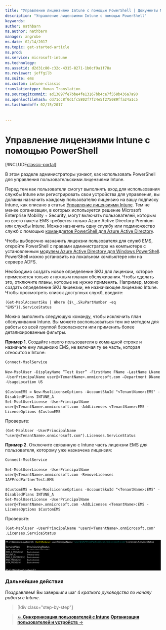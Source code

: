 ```yaml
---
title: "Управление лицензиями Intune с помощью PowerShell | Документы Майкрософт"
description: "Управление лицензиями Intune с помощью PowerShell"
keywords: 
author: nathbarn
ms.author: nathbarn
manager: angrobe
ms.date: 02/14/2017
ms.topic: get-started-article
ms.prod: 
ms.service: microsoft-intune
ms.technology: 
ms.assetid: d2d31c80-c32c-4315-8271-1b0cf9a1f78a
ms.reviewer: jeffgilb
ms.suite: ems
ms.custom: intune-classic
translationtype: Human Translation
ms.sourcegitcommit: ad13897fe7bbe4fe13167bb4ce7f558b436a7a90
ms.openlocfilehash: dd71cc8f0d1fc5802f7f24e5f275089ffa24a1c5
ms.lasthandoff: 02/15/2017


---
```


# <a name="manage-intune-licenses-using-powershell"></a>Управление лицензиями Intune с помощью PowerShell

[!INCLUDE[classic-portal](../includes/classic-portal.md)]

В этом разделе администраторы узнают, как использовать PowerShell для управления пользовательскими лицензиями Intune.

Перед тем как пользователи смогут выполнять вход для использования службы Intune или регистрировать свои устройства для управления, вы должны назначить каждому пользователю лицензию на вашу подписку Intune, как описано в статье [Управление лицензиями Intune](start-with-a-paid-subscription-to-microsoft-intune-step-4.md). Тем не менее организации, в которых используется решение Microsoft Enterprise Mobility + Security, могут включать пользователей, которым из всего пакета EMS требуется только Azure Active Directory Premium или службы Intune. Можно назначить одну службу или подмножество служб с помощью [командлетов PowerShell для Azure Active Directory](https://msdn.microsoft.com/library/jj151815.aspx).

Чтобы выборочно назначить лицензии пользователя для служб EMS, откройте PowerShell с правами администратора на компьютере с установленным [модулем Azure Active Directory для Windows PowerShell](https://msdn.microsoft.com/library/jj151815.aspx#bkmk_installmodule). PowerShell можно установить на локальном компьютере или на сервере ADFS.

Необходимо создать новое определение SKU для лицензии, которое применяется только к нужным планам обслуживания. Чтобы сделать это, отключите планы, которые не нужно применять. Например, можно создать определение SKU лицензии, не назначающее лицензию Intune. Чтобы просмотреть список доступных служб, введите:

    (Get-MsolAccountSku | Where {$\_.SkuPartNumber -eq "EMS"}).ServiceStatus

Можно выполнить следующую команду, чтобы исключить план обслуживания Intune. Вы можете воспользоваться тем же методом для работы со всей группой безопасности или применить более детализированные фильтры.

**Пример 1**. Создайте нового пользователя в командной строке и назначьте ему лицензию EMS, не включая ту ее часть, которая относится к Intune:

    Connect-MsolService

    New-MsolUser -DisplayName “Test User” -FirstName FName -LastName LName -UserPrincipalName user@<TenantName>.onmicrosoft.com –Department DName -UsageLocation US

    $CustomEMS = New-MsolLicenseOptions -AccountSkuId "<TenantName>:EMS" -DisabledPlans INTUNE_A
    Set-MsolUserLicense -UserPrincipalName user@<TenantName>.onmicrosoft.com -AddLicenses <TenantName>:EMS -LicenseOptions $CustomEMS


Проверьте:

    (Get-MsolUser -UserPrincipalName "user@<TenantName>.onmicrosoft.com").Licenses.ServiceStatus

**Пример 2**. Отключите связанную с Intune часть лицензии EMS для пользователя, которому уже назначена лицензия:

    Connect-MsolService

    Set-MsolUserLicense -UserPrincipalName user@<TenantName>.onmicrosoft.com -RemoveLicenses IAPProdPartnerTest:EMS

    $CustomEMS = New-MsolLicenseOptions -AccountSkuId "<TenantName>:EMS" -DisabledPlans INTUNE_A
    Set-MsolUserLicense -UserPrincipalName user@<TenantName>.onmicrosoft.com -AddLicenses <TenantName>:EMS -LicenseOptions $CustomEMS

Проверьте:

    (Get-MsolUser -UserPrincipalName "user@<TenantName>.onmicrosoft.com" .Licenses.ServiceStatus

![PoSH-AddLic-Verify](./media/posh-addlic-verify.png)

### <a name="next-steps"></a>Дальнейшие действия
Поздравляем! Вы завершили шаг 4 *краткого руководства по началу работы с Intune*.
>[!div class="step-by-step"]

>[&larr; **Синхронизация пользователей с Intune**](.\start-with-a-paid-subscription-to-microsoft-intune-step-2.md)     [**Организация пользователей и устройств** &rarr;](.\start-with-a-paid-subscription-to-microsoft-intune-step-5.md)  

